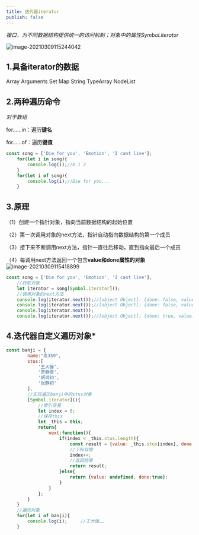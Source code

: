 ```yaml
---
title: 迭代器iterator
publish: false
---
```


*接口，为不同数据结构提供统一的访问机制；对象中的属性Symbol.iterator*

![image-20210309115244042](https://gitee.com/bad_morty/cblog-images/raw/master/img/image-20210309115244042.png)

## 1.具备iterator的数据

Array	Arguments	Set	Map	String	TypeArray	NodeList



## 2.两种遍历命令

*对于数组*

for……in：遍历**键名**

for……of：遍历**键值**

```js
const song = ['Die for you', 'Emotion', 'I cant live'];
    for(let i in song){
        console.log(i);//0 1 2
    }
    for(let i of song){
        console.log(i);//Die for you...
    }
```



## 3.原理

（1）创建一个指针对象，指向当前数据结构的起始位置

（2）第一次调用对象的next方法，指针自动指向数据结构的第一个成员

（3）接下来不断调用next方法，指针一直往后移动，直到指向最后一个成员

（4）每调用next方法返回一个包含**value和done属性的对象**
![image-20210309115418899](https://gitee.com/bad_morty/cblog-images/raw/master/img/image-20210309115418899.png)

```js
const song = ['Die for you', 'Emotion', 'I cant live'];
    //获取对象
    let iterator = song[Symbol.iterator]();
    //调用对象的next方法
    console.log(iterator.next());//[object Object]: {done: false, value: "Die for you"}
    console.log(iterator.next());//[object Object]: {done: false, value: "Emotion"}
    console.log(iterator.next());
    console.log(iterator.next());//[object Object]: {done: true, value: undefined}

```



## 4.迭代器自定义遍历对象*

```js
const banji = {
        name:"高359",
        stus:[
            '王大锤',
            '贾静雯',
            '胡鸿钧',
            '张静初'
        ],
        //实现遍历banji中的stus对象
        [Symbol.iterator](){
            //索引变量
            let index = 0;
            //保存this
            let _this = this;
            return{
                next:function(){
                    if(index < _this.stus.length){
                        const result = {value: _this.stus[index], done: false};
                        //下标自增
                        index++;
                        //返回结果
                        return result;
                    }else{
                        return {value: undefined, done:true};
                    }
                }
            };
        }
    }    
    //遍历对象
    for(let i of banji){
        console.log(i);     //王大锤……
    }
```

